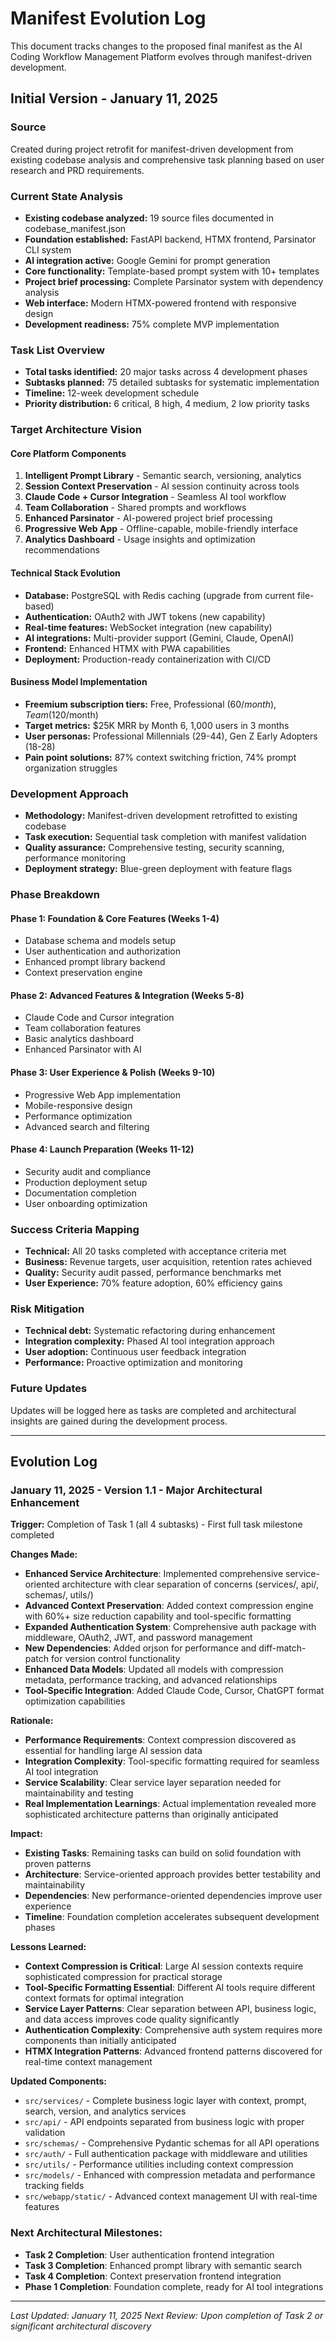 # Manifest Evolution Log

This document tracks changes to the proposed final manifest as the AI Coding Workflow Management Platform evolves through manifest-driven development.

## Initial Version - January 11, 2025

### Source
Created during project retrofit for manifest-driven development from existing codebase analysis and comprehensive task planning based on user research and PRD requirements.

### Current State Analysis
- **Existing codebase analyzed:** 19 source files documented in codebase_manifest.json
- **Foundation established:** FastAPI backend, HTMX frontend, Parsinator CLI system
- **AI integration active:** Google Gemini for prompt generation
- **Core functionality:** Template-based prompt system with 10+ templates
- **Project brief processing:** Complete Parsinator system with dependency analysis
- **Web interface:** Modern HTMX-powered frontend with responsive design
- **Development readiness:** 75% complete MVP implementation

### Task List Overview
- **Total tasks identified:** 20 major tasks across 4 development phases
- **Subtasks planned:** 75 detailed subtasks for systematic implementation
- **Timeline:** 12-week development schedule
- **Priority distribution:** 6 critical, 8 high, 4 medium, 2 low priority tasks

### Target Architecture Vision

#### Core Platform Components
1. **Intelligent Prompt Library** - Semantic search, versioning, analytics
2. **Session Context Preservation** - AI session continuity across tools
3. **Claude Code + Cursor Integration** - Seamless AI tool workflow
4. **Team Collaboration** - Shared prompts and workflows
5. **Enhanced Parsinator** - AI-powered project brief processing
6. **Progressive Web App** - Offline-capable, mobile-friendly interface
7. **Analytics Dashboard** - Usage insights and optimization recommendations

#### Technical Stack Evolution
- **Database:** PostgreSQL with Redis caching (upgrade from current file-based)
- **Authentication:** OAuth2 with JWT tokens (new capability)
- **Real-time features:** WebSocket integration (new capability)
- **AI integrations:** Multi-provider support (Gemini, Claude, OpenAI)
- **Frontend:** Enhanced HTMX with PWA capabilities
- **Deployment:** Production-ready containerization with CI/CD

#### Business Model Implementation
- **Freemium subscription tiers:** Free, Professional ($60/month), Team ($120/month)
- **Target metrics:** $25K MRR by Month 6, 1,000 users in 3 months
- **User personas:** Professional Millennials (29-44), Gen Z Early Adopters (18-28)
- **Pain point solutions:** 87% context switching friction, 74% prompt organization struggles

### Development Approach
- **Methodology:** Manifest-driven development retrofitted to existing codebase
- **Task execution:** Sequential task completion with manifest validation
- **Quality assurance:** Comprehensive testing, security scanning, performance monitoring
- **Deployment strategy:** Blue-green deployment with feature flags

### Phase Breakdown

#### Phase 1: Foundation & Core Features (Weeks 1-4)
- Database schema and models setup
- User authentication and authorization
- Enhanced prompt library backend
- Context preservation engine

#### Phase 2: Advanced Features & Integration (Weeks 5-8)
- Claude Code and Cursor integration
- Team collaboration features
- Basic analytics dashboard
- Enhanced Parsinator with AI

#### Phase 3: User Experience & Polish (Weeks 9-10)
- Progressive Web App implementation
- Mobile-responsive design
- Performance optimization
- Advanced search and filtering

#### Phase 4: Launch Preparation (Weeks 11-12)
- Security audit and compliance
- Production deployment setup
- Documentation completion
- User onboarding optimization

### Success Criteria Mapping
- **Technical:** All 20 tasks completed with acceptance criteria met
- **Business:** Revenue targets, user acquisition, retention rates achieved
- **Quality:** Security audit passed, performance benchmarks met
- **User Experience:** 70% feature adoption, 60% efficiency gains

### Risk Mitigation
- **Technical debt:** Systematic refactoring during enhancement
- **Integration complexity:** Phased AI tool integration approach
- **User adoption:** Continuous user feedback integration
- **Performance:** Proactive optimization and monitoring

### Future Updates
Updates will be logged here as tasks are completed and architectural insights are gained during the development process.

---

## Evolution Log

### January 11, 2025 - Version 1.1 - Major Architectural Enhancement

**Trigger:** Completion of Task 1 (all 4 subtasks) - First full task milestone completed

**Changes Made:**
- **Enhanced Service Architecture**: Implemented comprehensive service-oriented architecture with clear separation of concerns (services/, api/, schemas/, utils/)
- **Advanced Context Preservation**: Added context compression engine with 60%+ size reduction capability and tool-specific formatting
- **Expanded Authentication System**: Comprehensive auth package with middleware, OAuth2, JWT, and password management
- **New Dependencies**: Added orjson for performance and diff-match-patch for version control functionality
- **Enhanced Data Models**: Updated all models with compression metadata, performance tracking, and advanced relationships
- **Tool-Specific Integration**: Added Claude Code, Cursor, ChatGPT format optimization capabilities

**Rationale:**
- **Performance Requirements**: Context compression discovered as essential for handling large AI session data
- **Integration Complexity**: Tool-specific formatting required for seamless AI tool integration
- **Service Scalability**: Clear service layer separation needed for maintainability and testing
- **Real Implementation Learnings**: Actual implementation revealed more sophisticated architecture patterns than originally anticipated

**Impact:**
- **Existing Tasks**: Remaining tasks can build on solid foundation with proven patterns
- **Architecture**: Service-oriented approach provides better testability and maintainability
- **Dependencies**: New performance-oriented dependencies improve user experience
- **Timeline**: Foundation completion accelerates subsequent development phases

**Lessons Learned:**
- **Context Compression is Critical**: Large AI session contexts require sophisticated compression for practical storage
- **Tool-Specific Formatting Essential**: Different AI tools require different context formats for optimal integration
- **Service Layer Patterns**: Clear separation between API, business logic, and data access improves code quality significantly
- **Authentication Complexity**: Comprehensive auth system requires more components than initially anticipated
- **HTMX Integration Patterns**: Advanced frontend patterns discovered for real-time context management

**Updated Components:**
- `src/services/` - Complete business logic layer with context, prompt, search, version, and analytics services
- `src/api/` - API endpoints separated from business logic with proper validation
- `src/schemas/` - Comprehensive Pydantic schemas for all API operations
- `src/auth/` - Full authentication package with middleware and utilities
- `src/utils/` - Performance utilities including context compression
- `src/models/` - Enhanced with compression metadata and performance tracking fields
- `src/webapp/static/` - Advanced context management UI with real-time features

### Next Architectural Milestones:
- **Task 2 Completion**: User authentication frontend integration
- **Task 3 Completion**: Enhanced prompt library with semantic search
- **Task 4 Completion**: Context preservation frontend integration
- **Phase 1 Completion**: Foundation complete, ready for AI tool integrations

---

*Last Updated: January 11, 2025*
*Next Review: Upon completion of Task 2 or significant architectural discovery*